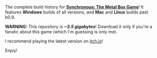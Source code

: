 The complete build history for [**Synchronous: The Metal Box Game**](rochesterx.itch.io/synchronous)! It features **Windows** builds of all versions, and **Mac** and **Linux** builds past b0.9.

**WARNING:** This repository is ***~3.5 gigabytes***! Download it only if you're a fanatic about this game (which I'm guessing is only me).

I recommend playing the latest version on [itch.io](rochesterx.itch.io/synchronous)!

Enjoy!

